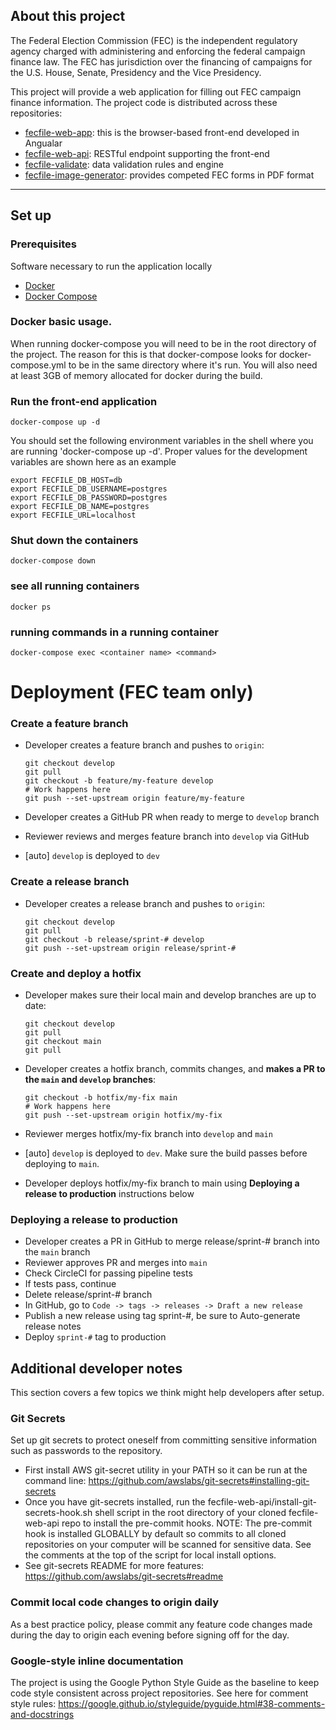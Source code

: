 ## About this project
The Federal Election Commission (FEC) is the independent regulatory agency
charged with administering and enforcing the federal campaign finance law.
The FEC has jurisdiction over the financing of campaigns for the U.S. House,
Senate, Presidency and the Vice Presidency.

This project will provide a web application for filling out FEC campaign
finance information. The project code is distributed across these repositories:
- [fecfile-web-app](https://github.com/fecgov/fecfile-web-app): this is the browser-based front-end developed in Angualar
- [fecfile-web-api](https://github.com/fecgov/fecfile-web-api): RESTful endpoint supporting the front-end
- [fecfile-validate](https://github.com/fecgov/fecfile-validate): data validation rules and engine
- [fecfile-image-generator](https://github.com/fecgov/fecfile-image-generator): provides competed FEC forms in PDF format

---

## Set up

### Prerequisites
Software necessary to run the application locally

* [Docker](https://docs.docker.com/get-docker/)
* [Docker Compose](https://docs.docker.com/compose/install/)

### Docker basic usage.
When running docker-compose you will need to be in the root directory of the project. The reason for this is that docker-compose looks for docker-compose.yml to be in the same directory where it's run. You will also need at least 3GB of memory allocated for docker during the build.

### Run the front-end application
`docker-compose up -d`

You should set the following environment variables in the shell where you are running 'docker-compose up -d'.
Proper values for the development variables are shown here as an example
```
export FECFILE_DB_HOST=db
export FECFILE_DB_USERNAME=postgres
export FECFILE_DB_PASSWORD=postgres
export FECFILE_DB_NAME=postgres
export FECFILE_URL=localhost
```
### Shut down the containers
`docker-compose down`
### see all running containers
`docker ps`
### running commands in a running container
`docker-compose exec <container name> <command>`


# Deployment (FEC team only)

### Create a feature branch
* Developer creates a feature branch and pushes to `origin`:

    ```
    git checkout develop
    git pull
    git checkout -b feature/my-feature develop
    # Work happens here
    git push --set-upstream origin feature/my-feature
    ```

* Developer creates a GitHub PR when ready to merge to `develop` branch
* Reviewer reviews and merges feature branch into `develop` via GitHub
* [auto] `develop` is deployed to `dev`

### Create a release branch
* Developer creates a release branch and pushes to `origin`:

    ```
    git checkout develop
    git pull
    git checkout -b release/sprint-# develop
    git push --set-upstream origin release/sprint-#
    ```

### Create and deploy a hotfix
* Developer makes sure their local main and develop branches are up to date:

   ```
   git checkout develop
   git pull
   git checkout main
   git pull
   ```

* Developer creates a hotfix branch, commits changes, and **makes a PR to the `main` and `develop` branches**:

    ```
    git checkout -b hotfix/my-fix main
    # Work happens here
    git push --set-upstream origin hotfix/my-fix
    ```

* Reviewer merges hotfix/my-fix branch into `develop` and `main`
* [auto] `develop` is deployed to `dev`. Make sure the build passes before deploying to `main`.
* Developer deploys hotfix/my-fix branch to main using **Deploying a release to production** instructions below

### Deploying a release to production
* Developer creates a PR in GitHub to merge release/sprint-# branch into the `main` branch
* Reviewer approves PR and merges into `main`
* Check CircleCI for passing pipeline tests
* If tests pass, continue
* Delete release/sprint-# branch
* In GitHub, go to `Code -> tags -> releases -> Draft a new release`
* Publish a new release using tag sprint-#, be sure to Auto-generate release notes
* Deploy `sprint-#` tag to production


## Additional developer notes
This section covers a few topics we think might help developers after setup.

### Git Secrets
Set up git secrets to protect oneself from committing sensitive information such as passwords to the repository.
- First install AWS git-secret utility in your PATH so it can be run at the command line: https://github.com/awslabs/git-secrets#installing-git-secrets
- Once you have git-secrets installed, run the fecfile-web-api/install-git-secrets-hook.sh shell script in the root directory of your cloned fecfile-web-api repo to install the pre-commit hooks.
NOTE: The pre-commit hook is installed GLOBALLY by default so commits to all cloned repositories on your computer will be scanned for sensitive data. See the comments at the top of the script for local install options.
- See git-secrets README for more features: https://github.com/awslabs/git-secrets#readme

### Commit local code changes to origin daily
As a best practice policy, please commit any feature code changes made during the day to origin each evening before signing off for the day.

### Google-style inline documentation
The project is using the Google Python Style Guide as the baseline to keep code style consistent across project repositories.
See here for comment style rules: https://google.github.io/styleguide/pyguide.html#38-comments-and-docstrings
